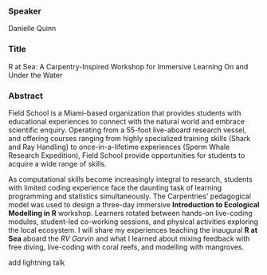 ### Speaker

Danielle Quinn

### Title
R at Sea: A Carpentry-Inspired Workshop for Immersive Learning On and Under the Water

### Abstract
Field School is a Miami-based organization that provides students with educational experiences to connect 
with the natural world and embrace scientific enquiry. Operating from a 55-foot live-aboard research vessel, 
and offering courses ranging from highly specialized training skills (Shark and Ray Handling) to once-in-a-lifetime 
experiences (Sperm Whale Research Expedition), Field School provide opportunities for students to acquire a wide range of skills. 

As computational skills become increasingly integral to research, students with limited coding experience face the 
daunting task of learning programming and statistics simultaneously. The Carpentries' pedagogical model was used to 
design a three-day immersive **Introduction to Ecological Modelling in R** workshop. Learners rotated between hands-on 
live-coding modules, student-led co-working sessions, and physical activities exploring the local ecosystem. I will share my 
experiences teaching the inaugural **R at Sea** aboard the *RV Garvin* and what I 
learned about mixing feedback with free diving, live-coding with coral reefs, and modelling with mangroves.

add lightning talk
